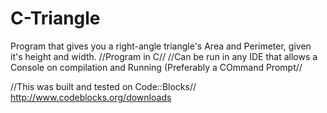 # C-Triangle
Program that gives you a right-angle triangle's Area and Perimeter, given it's height and width. 
//Program in C//
//Can be run in any IDE that allows a Console on compilation and Running (Preferably a COmmand Prompt//

//This was built and tested on Code::Blocks//
http://www.codeblocks.org/downloads
